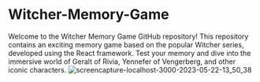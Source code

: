 # Witcher-Memory-Game
Welcome to the Witcher Memory Game GitHub repository! This repository contains an exciting memory game based on the popular Witcher series, developed using the React framework. Test your memory and dive into the immersive world of Geralt of Rivia, Yennefer of Vengerberg, and other iconic characters.
![screencapture-localhost-3000-2023-05-22-13_50_38](https://github.com/NoahCrown/Witcher-Memory-Game/assets/91674419/c87d9ec4-f6ab-43d8-acde-0464097f8e52)

